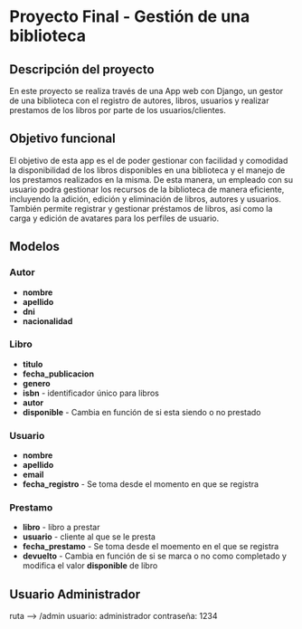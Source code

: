 # Proyecto Final - Gestión de una biblioteca

## Descripción del proyecto

En este proyecto se realiza través de una App web con Django, un gestor de una biblioteca con el registro de autores, libros, usuarios y realizar prestamos de los libros por parte de los usuarios/clientes. 

## Objetivo funcional

El objetivo de esta app es el de poder gestionar con facilidad y comodidad la disponibilidad de los libros disponibles en una biblioteca y el manejo de los prestamos realizados en la misma. De esta manera, un empleado con su usuario podra gestionar los recursos de la biblioteca de manera eficiente, incluyendo la adición, edición y eliminación de libros, autores y usuarios. También permite registrar y gestionar préstamos de libros, así como la carga y edición de avatares para los perfiles de usuario.

## Modelos

### Autor
- **nombre**
- **apellido**
- **dni**
- **nacionalidad**

### Libro
- **titulo**
- **fecha_publicacion**
- **genero**
- **isbn** - identificador único para libros
- **autor**
- **disponible** - Cambia en función de si esta siendo o no prestado

### Usuario
- **nombre**
- **apellido**
- **email**
- **fecha_registro** - Se toma desde el momento en que se registra

### Prestamo
- **libro** - libro a prestar
- **usuario** - cliente al que se le presta
- **fecha_prestamo** - Se toma desde el moemento en el que se registra
- **devuelto** - Cambia en función de si se marca o no como completado y modifica el valor **disponible** de libro

## Usuario Administrador
ruta --> /admin
usuario: administrador
contraseña: 1234



